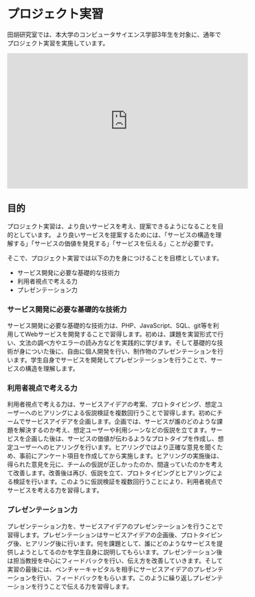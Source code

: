 # プロジェクト実習

田胡研究室では、本大学のコンピュータサイエンス学部3年生を対象に、通年でプロジェクト実習を実施しています。

<div style="margin-top: 8px">
  <iframe width="560" height="315" src="https://www.youtube.com/embed/yXD4Xb0VaAE" frameborder="0" allow="autoplay; encrypted-media" allowfullscreen></iframe>
</div>  

## 目的

プロジェクト実習は、より良いサービスを考え、提案できるようになることを目的としています。
より良いサービスを提案するためには、「サービスの構造を理解する」「サービスの価値を発見する」「サービスを伝える」ことが必要です。

そこで、プロジェクト実習では以下の力を身につけることを目標としています。
- サービス開発に必要な基礎的な技術力
- 利用者視点で考える力
- プレゼンテーション力  

### サービス開発に必要な基礎的な技術力

サービス開発に必要な基礎的な技術力は、PHP、JavaScript、SQL、git等を利用してWebサービスを開発することで習得します。初めは、課題を実習形式で行い、文法の調べ方やエラーの読み方などを実践的に学びます。そして基礎的な技術が身についた後に、自由に個人開発を行い、制作物のプレゼンテーションを行います。学生自身でサービスを開発してプレゼンテーションを行うことで、サービスの構造を理解します。  

### 利用者視点で考える力

利用者視点で考える力は、サービスアイデアの考案、プロトタイピング、想定ユーザーへのヒアリングによる仮説検証を複数回行うことで習得します。初めにチームでサービスアイデアを企画します。企画では、サービスが誰のどのような課題を解決するのか考え、想定ユーザーや利用シーンなどの仮説を立てます。サービスを企画した後は、サービスの価値が伝わるようなプロトタイプを作成し、想定ユーザーへのヒアリングを行います。ヒアリングではより正確な意見を聞くため、事前にアンケート項目を作成してから実施します。ヒアリングの実施後は、得られた意見を元に、チームの仮説が正しかったのか、間違っていたのかを考えて改善します。改善後は再び、仮説を立て、プロトタイピングとヒアリングによる検証を行います。このように仮説検証を複数回行うことにより、利用者視点でサービスを考える力を習得します。  

### プレゼンテーション力

プレゼンテーション力を、サービスアイデアのプレゼンテーションを行うことで習得します。プレゼンテーションはサービスアイデアの企画後、プロトタイピング後、ヒアリング後に行います。何を課題として、誰にどのようなサービスを提供しようとしてるのかを学生自身に説明してもらいます。プレゼンテーション後は担当教授を中心にフィードバックを行い、伝え方を改善していきます。そして実習の最後には、ベンチャーキャピタルを相手にサービスアイデアのプレゼンテーションを行い、フィードバックをもらいます。このように繰り返しプレゼンテーションを行うことで伝える力を習得します。
